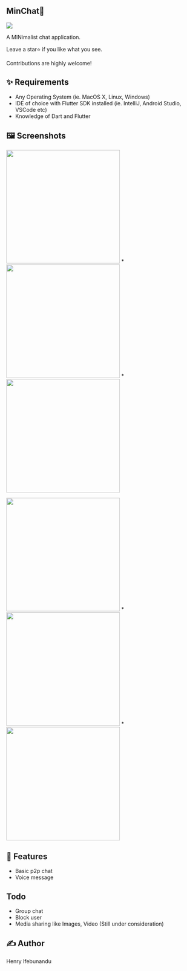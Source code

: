 ## MinChat💬
<p float="">
  <img src= "https://github.com/maykhid/min_chat/blob/readme/screenshots/header.png?raw=true" />
</p>

A MINimalist chat application.

Leave a star⭐️ if you like what you see.

Contributions are highly welcome!

## ✨ Requirements
* Any Operating System (ie. MacOS X, Linux, Windows)
* IDE of choice with Flutter SDK installed (ie. IntelliJ, Android Studio, VSCode etc)
* Knowledge of Dart and Flutter

## 🖼 Screenshots
 <img src="https://github.com/maykhid/min_chat/blob/readme/screenshots/auth.png?raw=true" width="300px"> *
 <img src="https://github.com/maykhid/min_chat/blob/readme/screenshots/no_chat.png?raw=true" width="300px"> * 
 <img src="https://github.com/maykhid/min_chat/blob/readme/screenshots/start_conversation.png?raw=true" width="300px"> 

<img src="https://github.com/maykhid/min_chat/blob/readme/screenshots/messages.png?raw=true" width="300px"> * 
<img src="https://github.com/maykhid/min_chat/blob/readme/screenshots/chat_voice_modal.png?raw=true" width="300px"> * 
<img src="https://github.com/maykhid/min_chat/blob/readme/screenshots/chat.png?raw=true" width="300px"> 

## 💫 Features
* Basic p2p chat
* Voice message
## Todo
* Group chat 
* Block user
* Media sharing like Images, Video (Still under consideration)

## ✍️ Author
Henry Ifebunandu
